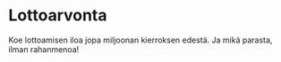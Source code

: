 # Lottoarvonta
Koe lottoamisen iloa jopa miljoonan kierroksen edestä. Ja mikä parasta, ilman rahanmenoa!
